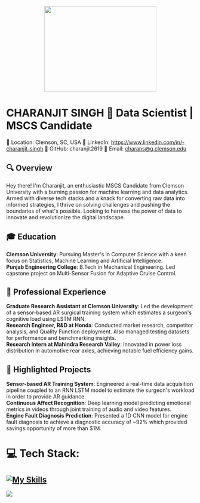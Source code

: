 <div align="center">
  <img src="https://wallpapercave.com/wp/wp7685920.jpg" width="300" height="230"/>
</div>

# CHARANJIT SINGH 🚀 Data Scientist | MSCS Candidate
📍 Location: Clemson, SC, USA
🔗 LinkedIn: https://www.linkedin.com/in/-charanjit-singh
💼 GitHub: charanjit2619
📩 Email: charans@g.clemson.edu

## 🔍 Overview
Hey there! I'm Charanjit, an enthusiastic MSCS Candidate from Clemson University with a burning passion for machine learning and data analytics. Armed with diverse tech stacks and a knack for converting raw data into informed strategies, I thrive on solving challenges and pushing the boundaries of what's possible. Looking to harness the power of data to innovate and revolutionize the digital landscape.

## 🎓 Education
**Clemson University**: Pursuing Master's in Computer Science with a keen focus on Statistics, Machine Learning and Artificial Intelligence.<br>
**Punjab Engineering College**: B.Tech in Mechanical Engineering. Led capstone project on Multi-Sensor Fusion for Adaptive Cruise Control.<br>

## 💼 Professional Experience
**Graduate Research Assistant at Clemson University**: Led the development of a sensor-based AR surgical training system which estimates a surgeon's cognitive load using LSTM RNN.<br>
**Research Engineer, R&D at Honda**: Conducted market research, competitor analysis, and Quality Function deployment. Also managed testing datasets for performance and benchmarking insights.<br>
**Research Intern at Mahindra Research Valley**: Innovated in power loss distribution in automotive rear axles, achieving notable fuel efficiency gains.

## 🚀 Highlighted Projects
**Sensor-based AR Training System**: Engineered a real-time data acquisition pipeline coupled to an RNN LSTM model to estimate the surgeon's workload in order to provide AR guidance.<br>
**Continuous Affect Recognition**: Deep learning model predicting emotional metrics in videos through joint training of audio and video features.<br>
**Engine Fault Diagnosis Prediction**: Presented a 1D CNN model for engine fault diagnosis to achieve a diagnostic accuracy of ~92% which provided savings opportunity of more than $1M.

# 💻 Tech Stack:
[![My Skills](https://skillicons.dev/icons?i=aws,azure,gcp,docker,matlab,mysql,mongodb,github,py,r,c,git,tensorflow,pytorch,vim,vscode,sqlite)](https://skillicons.dev)
---
[![](https://visitcount.itsvg.in/api?id=charanjit2619&icon=0&color=0)](https://visitcount.itsvg.in)

